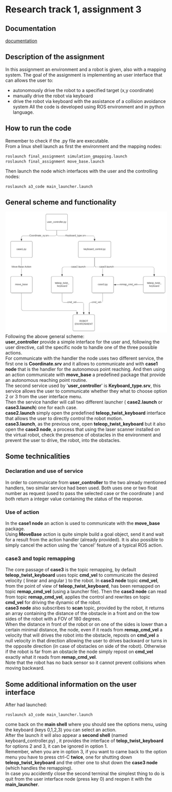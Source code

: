 

#  Research track 1, assignment 3


## Documentation
[documentation](https://camillo99.github.io/RT2_as1/)  


## Description of the assignment
In this assignment an environment and a robot is given, also with a mapping system. The goal of the assignment is implementing an user interface that can allows the user to:
- autonomously drive the robot to a specified target (x,y coordinate)
- manually drive the robot via keyboard
- drive the robot via keyboard with the assistance of a collision avoidance system
All the code is developed using ROS environment and in python language.

 
## How to run the code
Remember to check if the .py file are executable.  
From a linux shell launch as first the environment and the mapping nodes: 
```
roslaunch final_assignment simulation_gmapping.launch
roslaunch final_assignment move_base.launch
```
Then launch the node which interfaces with the user and the controlling nodes:
```
roslaunch a3_code main_launcher.launch
```


## General scheme and functionality
![alt text](flow_chart_RT1_A3.jpg)
Following the above general scheme:  
**user_controller** provide a simple interface for the user and, following the user directive, call the specific node to handle one of the three possible actions.  
For communicate with the handler the node uses two different service, the first one is **Coordinate.srv** and it allows to communicate and with **case1 node** that is the handler for the autonomous point reaching. And then using an action communicate with **move_base** a predefined package that provide an autonomous reaching point routine.  
The second service used by '**user_controller**' is **Keyboard_type.srv**, this service allows the user to communicate whether they what to choose option 2 or 3 from the user interface menu.  
Then the service handler will call two different launcher ( **case2.launch** or **case3.launch**) one for each case.  
**case2.launch** simply open the predefined **teleop_twist_keyboard** interface that allows the user to directly control the robot motion.  
**case3.launch**, as the previous one, open **teleop_twist_keyboard** but it also open the **case3 node**, a process that using the laser scanner installed on the virtual robot, check the presence of obstacles in the environment and prevent the user to drive, the robot, into the obstacles.

  



## Some technicalities
### Declaration and use of service
In order to communicate from **user_controller** to the two already mentioned handlers, two similar service had been used. Both uses one or two float number as request (used to pass the selected case or the coordinate ) and both return a integer value containing the status of the response.  
### Use of action
In the **case1 node** an action is used to communicate with the **move_base** package.  
Using **MoveBase** action is quite simple build a goal object, send it and wait for a result from the action handler (already provided). It is also possible to simply cancel the action using the 'cancel' feature of a typical ROS action.
### case3 and topic remapping
The core passage of **case3** is the topic remapping, by default **teleop_twist_keyboard** uses topic **cmd_vel** to communicate the desired velocity ( linear and angular ) to the robot. In **case3 node** topic **cmd_vel**,  from the point of view of **teleop_twist_keyboard**, has been remapped on topic **remap_cmd_vel** (using a launcher file). Then the **case3 node** can read from topic **remap_cmd_vel**, applies the control and rewrites on topic **cmd_vel** for driving the dynamic of the robot.  
**case3 node** also subscribes to **scan** topic, provided by the robot, it returns an array containing the distance of the obstacle in a front and on the tow sides of the robot with a FOV of 180 degrees.  
When the distance in front of the robot or on one of the sides is lower than a certain minimal distance, the node, even if it reads from **remap_cmd_vel** a velocity that will drives the robot into the obstacle, reposts on **cmd_vel** a null velocity in that direction allowing the user to drives backward or turns in the opposite direction (in case of obstacles on side of the robot). Otherwise if the robot is far from an obstacle the node simply repost on **cmd_vel** exactly what it reads from **remap_cmd_vel**.   
Note that the robot has no back sensor so it cannot prevent collisions when moving backward.






## Some additional information on the user interface
After had launched:
```
roslaunch a3_code main_launcher.launch
```
come back on the **main shell** where you should see the options menu, using the keyboard (keys 0,1,2,3) you can select an action.  
After the launch it will also appear a **second shell** (named keyboard_controller.py) , it provides the interface of **telop_twist_keyboard** for options 2 and 3, it can be ignored in option 1.  
Remember, when you are in option 3, if you want to came back to the option menu you have to press ctrl-C **twice**, one for shutting down **teleop_twist_keyboard** and the other one to shut down the **case3 node** (which handles the remapping).  
In case you accidently close the second terminal the simplest thing to do is quit from the user interface node (press key 0) and reopen it with the **main_launcher**.   


<!--stackedit_data:
eyJoaXN0b3J5IjpbMTgwNTQzMTE4LC0zNTgxNjU2Ml19
-->
